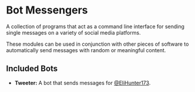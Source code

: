 # Bot Messengers

A collection of programs that act as a command line interface for sending single messages on a
variety of social media platforms.

These modules can be used in conjunction with other pieces of software to automatically send
messages with random or meaningful content.

## Included Bots

* **Tweeter:** A bot that sends messages for [@EliHunter173](https://twitter.com/EliHunter173).
